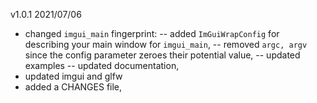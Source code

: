 v1.0.1 2021/07/06
- changed `imgui_main` fingerprint:
-- added `ImGuiWrapConfig` for describing your main window for `imgui_main`,
-- removed `argc, argv` since the config parameter zeroes their potential value,
-- updated examples
-- updated documentation,
- updated imgui and glfw
- added a CHANGES file,

